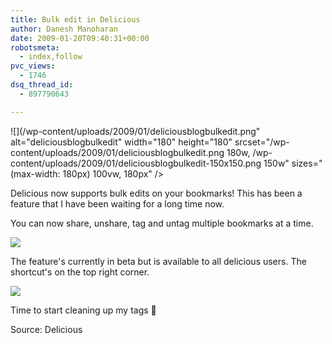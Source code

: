 ```yaml
---
title: Bulk edit in Delicious
author: Danesh Manoharan
date: 2009-01-20T09:40:31+00:00
robotsmeta:
  - index,follow
pvc_views:
  - 1746
dsq_thread_id:
  - 897790643

---
```

![](/wp-content/uploads/2009/01/deliciousblogbulkedit.png" alt="deliciousblogbulkedit" width="180" height="180" srcset="/wp-content/uploads/2009/01/deliciousblogbulkedit.png 180w, /wp-content/uploads/2009/01/deliciousblogbulkedit-150x150.png 150w" sizes="(max-width: 180px) 100vw, 180px" />

Delicious now supports bulk edits on your bookmarks! This has been a feature that I have been waiting for a long time now.

You can now share, unshare, tag and untag multiple bookmarks at a time.

![](/wp-content/uploads/2009/01/delicious-bulk-edit-1-499x323.jpg)

The feature's currently in beta but is available to all delicious users. The shortcut's on the top right corner.

![](/wp-content/uploads/2009/01/delicious-bulk-edit.jpg)

Time to start cleaning up my tags 🙂

Source: Delicious